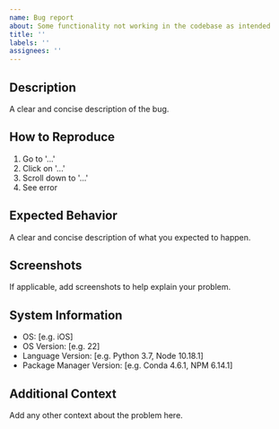 ```yaml
---
name: Bug report
about: Some functionality not working in the codebase as intended
title: ''
labels: ''
assignees: ''
---
```


## Description
A clear and concise description of the bug.

## How to Reproduce
1. Go to '...'
2. Click on '...'
3. Scroll down to '...'
4. See error

## Expected Behavior
A clear and concise description of what you expected to happen.

## Screenshots
If applicable, add screenshots to help explain your problem.

## System Information
 - OS: [e.g. iOS]
 - OS Version: [e.g. 22]
 - Language Version: [e.g. Python 3.7, Node 10.18.1]
 - Package Manager Version: [e.g. Conda 4.6.1, NPM 6.14.1]

## Additional Context
Add any other context about the problem here.

